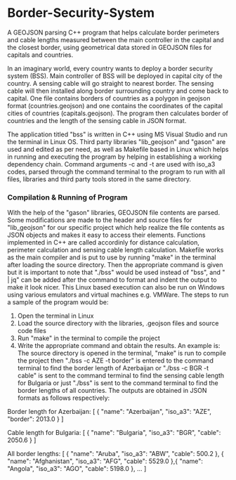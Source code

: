 # Border-Security-System
A GEOJSON parsing C++ program that helps calculate border perimeters and cable lengths measured between the main controller in the capital and the closest border, using geometrical data stored in GEOJSON files for capitals and countries.


In an imaginary world, every country wants to deploy a border security system (BSS). Main controller of BSS will be deployed in capital city of the country. A sensing cable will go straight to nearest border. The sensing cable will then installed along border surrounding country and come back to capital. One file contains borders of countries as a polygon in geojson format (countries.geojson) and one contains the coordinates of the capital cities of countries (capitals.geojson).
The program then calculates border of countries and the length of the sensing cable in JSON format.

The application titled "bss" is written in C++ using MS Visual Studio and run the terminal in Linux OS. Third party libraries "lib_geojson" and "gason" are used and edited as per need, as well as Makefile based in Linux which helps in running and executing the program by helping in establishing a working dependency chain. Command arguments -c and -t are used with iso_a3 codes, parsed through the command terminal to the program to run with all files, libraries and third party tools stored in the same directory.

### Compilation & Running of Program
With the help of the "gason" libraries, GEOJSON file contents are parsed. Some modifications are made to the header and source files for "lib_geojson" for our specific project which help realize the file contents as JSON objects and makes it easy to access their elements. Functions implemented in C++ are called accordinly for distance calculation, perimeter calculation and sensing cable length calculation. 
Makefile works as the main compiler and is put to use by running "make" in the terminal after loading the source directory. Then the appropriate command is given but it is important to note that "./bss" would be used instead of "bss", and " | jq" can be added after the command to format and indent the output to make it look nicer.
This Linux based execution can also be run on Windows using various emulators and virtual machines e.g. VMWare. The steps to run a sample of the program would be:
  1. Open the terminal in Linux
  2. Load the source directory with the libraries, .geojson files and source code files
  3. Run "make" in the terminal to compile the project
  4. Write the appropriate command and obtain the results.
An example is:
The source directory is opened in the terminal, "make" is run to compile the project then "./bss -c AZE -t border" is entered to the command terminal to find the border length of Azerbaijan or "./bss -c BGR -t cable" is sent to the command terminal to find the sensing cable length for Bulgaria or just "./bss" is sent to the command terminal to find the border lengths of all countries. The outputs are obtained in JSON formats as follows respectively: 

Border length for Azerbaijan:
[
  {
    "name": "Azerbaijan",
    "iso_a3": "AZE",
    "border": 2013.0
  }
]


Cable length for Bulgaria:
[
  {
    "name": "Bulgaria",
    "iso_a3": "BGR",
    "cable": 2050.6
  }
]


All border lengths:
[
  {
    "name": "Aruba",
    "iso_a3": "ABW",
    "cable": 500.2
  },
  {
  "name": "Afghanistan",
  "iso_a3": "AFG",
  "cable": 5529.0
  },{
  "name": "Angola",
  "iso_a3": "AGO",
  "cable": 5198.0
  },
  ...
]
